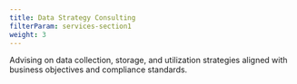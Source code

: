 ```yaml
---
title: Data Strategy Consulting
filterParam: services-section1
weight: 3
---
```

Advising on data collection, storage, and utilization strategies aligned with business objectives and compliance standards.



